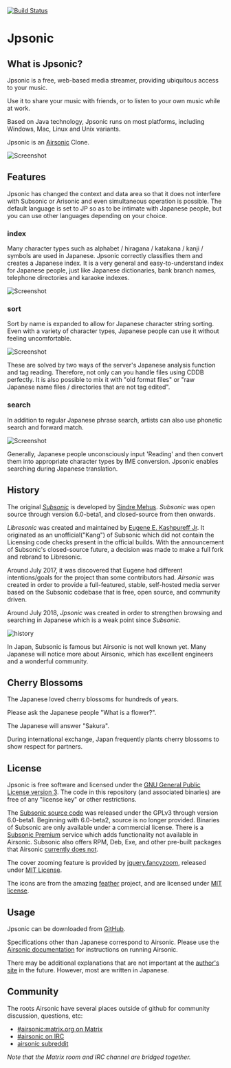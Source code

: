 <!--
# README.md
# jpsonic/jpsonic
-->
[![Build Status](https://travis-ci.org/tesshucom/jpsonic.svg?branch=master)](https://travis-ci.org/tesshucom/jpsonic)

Jpsonic
========

What is Jpsonic?
-----------------

Jpsonic is a free, web-based media streamer, providing ubiquitous access to your music.

Use it to share your music with friends, or to listen to your own music while at work.

Based on Java technology, Jpsonic runs on most platforms, including Windows, Mac, Linux and Unix variants.

Jpsonic is an [Airsonic](https://github.com/airsonic/airsonic) Clone.

![Screenshot](contrib/assets/screenshot.jpg)

Features
-----------------

Jpsonic has changed the context and data area so that it does not interfere with Subsonic or Arisonic and even simultaneous operation is possible.
The default language is set to JP so as to be intimate with Japanese people, but you can use other languages depending on your choice.

### index

Many character types such as alphabet / hiragana / katakana / kanji / symbols are used in Japanese.
Jpsonic correctly classifies them and creates a Japanese index.
It is a very general and easy-to-understand index for Japanese people, just like Japanese dictionaries, bank branch names, telephone directories and karaoke indexes.

![Screenshot](contrib/assets/jp-index.png)

### sort

Sort by name is expanded to allow for Japanese character string sorting.
Even with a variety of character types, Japanese people can use it without feeling uncomfortable.

![Screenshot](contrib/assets/jp-sort.png)

These are solved by two ways of the server's Japanese analysis function and tag reading.
Therefore, not only can you handle files using CDDB perfectly.
It is also possible to mix it with "old format files" or "raw Japanese name files / directories that are not tag edited".

### search

In addition to regular Japanese phrase search, artists can also use phonetic search and forward match.

![Screenshot](contrib/assets/jp-search.jpg)

Generally, Japanese people unconsciously input 'Reading' and then convert them into appropriate character types by IME conversion.
Jpsonic enables searching during Japanese translation.


History
-----

The original *[Subsonic](http://www.subsonic.org/)* is developed by [Sindre Mehus](mailto:sindre@activeobjects.no). *Subsonic* was open source through version 6.0-beta1, and closed-source from then onwards.

*Libresonic* was created and maintained by [Eugene E. Kashpureff Jr](mailto:eugene@kashpureff.org). It originated as an unofficial("Kang") of Subsonic which did not contain the Licensing code checks present in the official builds. With the announcement of Subsonic's closed-source future, a decision was made to make a full fork and rebrand to Libresonic.

Around July 2017, it was discovered that Eugene had different intentions/goals for the project than some contributors had. 
*Airsonic* was created in order to provide a full-featured, stable, self-hosted media server based on the Subsonic codebase that is free, open source, and community driven.

Around July 2018, *Jpsonic* was created in order to strengthen browsing and searching in Japanese which is a weak point since *Subsonic*.

![history](contrib/assets/history.png)

In Japan, Subsonic is famous but Airsonic is not well known yet.
Many Japanese will notice more about Airsonic, which has excellent engineers and a wonderful community.

Cherry Blossoms
-----

The Japanese loved cherry blossoms for hundreds of years.

Please ask the Japanese people "What is a flower?".

The Japanese will answer "Sakura".

During international exchange, Japan frequently plants cherry blossoms to show respect for partners.

License
-------

Jpsonic is free software and licensed under the [GNU General Public License version 3](http://www.gnu.org/copyleft/gpl.html). The code in this repository (and associated binaries) are free of any "license key" or other restrictions.

The [Subsonic source code](https://github.com/airsonic/subsonic-svn) was released under the GPLv3 through version 6.0-beta1. Beginning with 6.0-beta2, source is no longer provided. Binaries of Subsonic are only available under a commercial license. There is a [Subsonic Premium](http://www.subsonic.org/pages/premium.jsp) service which adds functionality not available in Airsonic. Subsonic also offers RPM, Deb, Exe, and other pre-built packages that Airsonic [currently does not](https://github.com/airsonic/airsonic/issues/65).

The cover zooming feature is provided by [jquery.fancyzoom](https://github.com/keegnotrub/jquery.fancyzoom),
released under [MIT License](http://www.opensource.org/licenses/mit-license.php).

The icons are from the amazing [feather](https://feathericons.com/) project,
and are licensed under [MIT license](https://github.com/feathericons/feather/blob/master/LICENSE).

Usage
-----

Jpsonic can be downloaded from
[GitHub](https://github.com/jpsonic/jpsonic/releases).

Specifications other than Japanese correspond to Airsonic.
Please use the [Airsonic documentation](https://airsonic.github.io/docs/) for instructions on running Airsonic.

There may be additional explanations that are not important at the [author's site](https://tesshu.com/jpsonic/) in the future.
However, most are written in Japanese.

Community
---------

The roots Airsonic have several places outside of github for community discussion, questions, etc:

- [#airsonic:matrix.org on Matrix](https://matrix.to/#/#airsonic:matrix.org)
- [#airsonic on IRC](http://webchat.freenode.net?channels=%23airsonic)
- [airsonic subreddit](https://www.reddit.com/r/airsonic)

*Note that the Matrix room and IRC channel are bridged together.*
